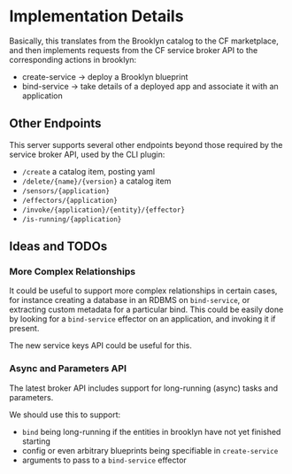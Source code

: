 
# Implementation Details

Basically, this translates from the Brooklyn catalog to the CF marketplace, 
and then implements requests from the CF service broker API to the 
corresponding actions in brooklyn:

* create-service -> deploy a Brooklyn blueprint
* bind-service -> take details of a deployed app and associate it with an application


## Other Endpoints

This server supports several other endpoints beyond those required by the service broker API, 
used by the CLI plugin:

* `/create` a catalog item, posting yaml
* `/delete/{name}/{version}` a catalog item
* `/sensors/{application}`
* `/effectors/{application}`
* `/invoke/{application}/{entity}/{effector}`
* `/is-running/{application}`


## Ideas and TODOs

### More Complex Relationships

It could be useful to support more complex relationships in certain cases,
for instance creating a database in an RDBMS on `bind-service`,
or extracting custom metadata for a particular bind.
This could be easily done by looking for a `bind-service` effector on an application,
and invoking it if present.

The new service keys API could be useful for this.


### Async and Parameters API

The latest broker API includes support for long-running (async) tasks and parameters.

We should use this to support:

* `bind` being long-running if the entities in brooklyn have not yet finished starting
* config or even arbitrary blueprints being specifiable in `create-service`
* arguments to pass to a `bind-service` effector
 